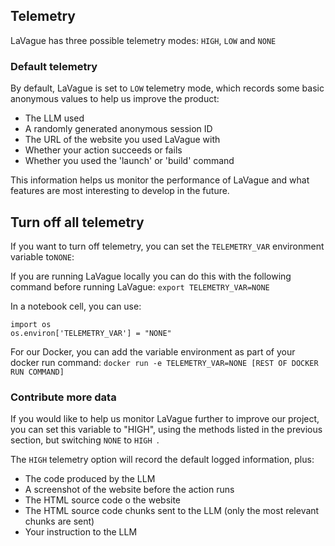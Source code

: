 ## Telemetry

LaVague has three possible telemetry modes: `HIGH`, `LOW` and `NONE`

### Default telemetry

By default, LaVague is set to `LOW` telemetry mode, which records some basic anonymous values to help us improve the product:

- The LLM used
- A randomly generated anonymous session ID
- The URL of the website you used LaVague with
- Whether your action succeeds or fails
- Whether you used the 'launch' or 'build' command

This information helps us monitor the performance of LaVague and what features are most interesting to develop in the future.

## Turn off all telemetry

If you want to turn off telemetry, you can set the `TELEMETRY_VAR` environment variable to`NONE`:

If you are running LaVague locally you can do this with the following command before running LaVague:
`export TELEMETRY_VAR=NONE`

In a notebook cell, you can use:
```
import os
os.environ['TELEMETRY_VAR'] = "NONE"
```

For our Docker, you can add the variable environment as part of your docker run command:
`docker run -e TELEMETRY_VAR=NONE [REST OF DOCKER RUN COMMAND]`

### Contribute more data

If you would like to help us monitor LaVague further to improve our project, you can set this variable to "HIGH", using the methods listed in the previous section, but switching `NONE` to `HIGH `.

The `HIGH` telemetry option will record the default logged information, plus:
- The code produced by the LLM
- A screenshot of the website before the action runs
- The HTML source code o the website
- The HTML source code chunks sent to the LLM (only the most relevant chunks are sent)
- Your instruction to the LLM